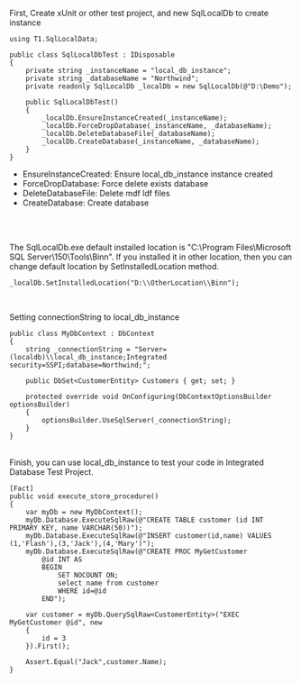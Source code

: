﻿
First, Create xUnit or other test project, 
and new SqlLocalDb to create instance

```
using T1.SqlLocalData;

public class SqlLocalDbTest : IDisposable
{
    private string _instanceName = "local_db_instance";
    private string _databaseName = "Northwind";
    private readonly SqlLocalDb _localDb = new SqlLocalDb(@"D:\Demo");

    public SqlLocalDbTest()
    {
        _localDb.EnsureInstanceCreated(_instanceName);
        _localDb.ForceDropDatabase(_instanceName, _databaseName);
        _localDb.DeleteDatabaseFile(_databaseName);
        _localDb.CreateDatabase(_instanceName, _databaseName);
    }
}
```

* EnsureInstanceCreated: Ensure local_db_instance instance created
* ForceDropDatabase:  Force delete exists database
* DeleteDatabaseFile: Delete mdf ldf files
* CreateDatabase: Create database

<br/>
<br/>

The SqlLocalDb.exe default installed location is
"C:\Program Files\Microsoft SQL Server\150\Tools\Binn".
If you installed it in other location, 
then you can change default location by SetInstalledLocation method.
```
_localDb.SetInstalledLocation("D:\\OtherLocation\\Binn");
```


<br/>

Setting connectionString to local_db_instance
```
public class MyDbContext : DbContext
{
	string _connectionString = "Server=(localdb)\\local_db_instance;Integrated security=SSPI;database=Northwind;";
	
	public DbSet<CustomerEntity> Customers { get; set; }
	
	protected override void OnConfiguring(DbContextOptionsBuilder optionsBuilder)
	{
		optionsBuilder.UseSqlServer(_connectionString);
	}
}
```

<br/>
Finish, you can use local_db_instance to test your code in Integrated Database Test Project.

```
[Fact]
public void execute_store_procedure()
{
    var myDb = new MyDbContext();
    myDb.Database.ExecuteSqlRaw(@"CREATE TABLE customer (id INT PRIMARY KEY, name VARCHAR(50))");
    myDb.Database.ExecuteSqlRaw(@"INSERT customer(id,name) VALUES (1,'Flash'),(3,'Jack'),(4,'Mary')");
    myDb.Database.ExecuteSqlRaw(@"CREATE PROC MyGetCustomer 
        @id INT AS 
        BEGIN 
            SET NOCOUNT ON; 
            select name from customer 
            WHERE id=@id 
        END");

    var customer = myDb.QuerySqlRaw<CustomerEntity>("EXEC MyGetCustomer @id", new
    {
        id = 3
    }).First();

    Assert.Equal("Jack",customer.Name);
}
```


